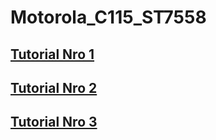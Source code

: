 # Motorola_C115_ST7558

## [Tutorial Nro 1](https://www.youtube.com/watch?v=PXP-V2fyNcc)

## [Tutorial Nro 2](https://www.youtube.com/watch?v=mt-SsVCwMzI)

## [Tutorial Nro 3](https://www.youtube.com/watch?v=gtqe7BLcQFo)


